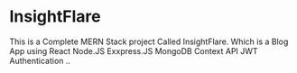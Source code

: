 # InsightFlare
This is a Complete MERN Stack project Called InsightFlare. Which is a Blog App using React Node.JS Exxpress.JS MongoDB Context API JWT Authentication ..
